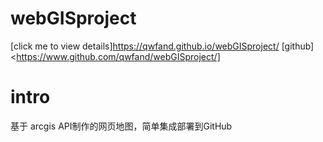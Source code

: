 # webGISproject

[click me to view details]<https://qwfand.github.io/webGISproject/>
[github]<https://www.github.com/qwfand/webGISproject/]

# intro

基于 arcgis API制作的网页地图，简单集成部署到GitHub
